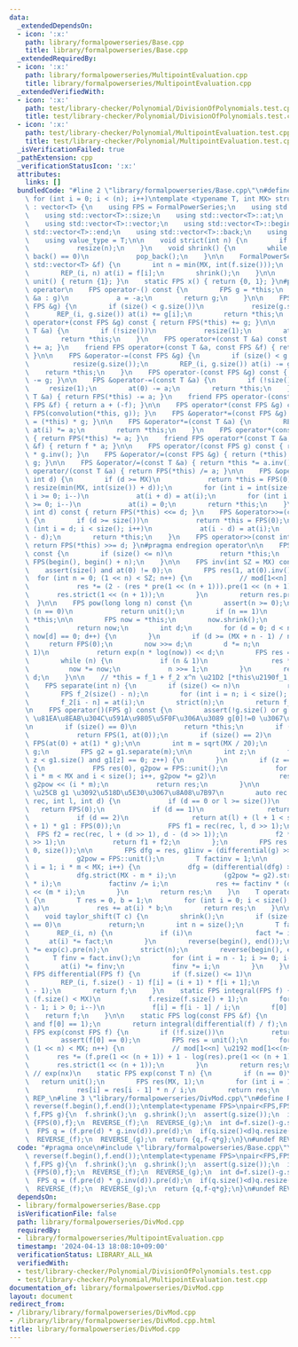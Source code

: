 ```yaml
---
data:
  _extendedDependsOn:
  - icon: ':x:'
    path: library/formalpowerseries/Base.cpp
    title: library/formalpowerseries/Base.cpp
  _extendedRequiredBy:
  - icon: ':x:'
    path: library/formalpowerseries/MultipointEvaluation.cpp
    title: library/formalpowerseries/MultipointEvaluation.cpp
  _extendedVerifiedWith:
  - icon: ':x:'
    path: test/library-checker/Polynomial/DivisionOfPolynomials.test.cpp
    title: test/library-checker/Polynomial/DivisionOfPolynomials.test.cpp
  - icon: ':x:'
    path: test/library-checker/Polynomial/MultipointEvaluation.test.cpp
    title: test/library-checker/Polynomial/MultipointEvaluation.test.cpp
  _isVerificationFailed: true
  _pathExtension: cpp
  _verificationStatusIcon: ':x:'
  attributes:
    links: []
  bundledCode: "#line 2 \"library/formalpowerseries/Base.cpp\"\n#define REP_(i, n)\
    \ for (int i = 0; i < (n); i++)\ntemplate <typename T, int MX> struct FormalPowerSeries\
    \ : vector<T> {\n    using FPS = FormalPowerSeries;\n    using std::vector<T>::resize;\n\
    \    using std::vector<T>::size;\n    using std::vector<T>::at;\n    using std::vector<T>::assign;\n\
    \    using std::vector<T>::vector;\n    using std::vector<T>::begin;\n    using\
    \ std::vector<T>::end;\n    using std::vector<T>::back;\n    using std::vector<T>::pop_back;\n\
    \    using value_type = T;\n\n    void strict(int n) {\n        if (size() > n)\n\
    \            resize(n);\n    }\n    void shrink() {\n        while (size() and\
    \ back() == 0)\n            pop_back();\n    }\n\n    FormalPowerSeries(const\
    \ std::vector<T> &f) {\n        int n = min(MX, int(f.size()));\n        resize(n);\n\
    \        REP_(i, n) at(i) = f[i];\n        shrink();\n    }\n\n    static FPS\
    \ unit() { return {1}; }\n    static FPS x() { return {0, 1}; }\n#pragma region\
    \ operator\n    FPS operator-() const {\n        FPS g = *this;\n        for (T\
    \ &a : g)\n            a = -a;\n        return g;\n    }\n\n    FPS &operator+=(const\
    \ FPS &g) {\n        if (size() < g.size())\n            resize(g.size());\n \
    \       REP_(i, g.size()) at(i) += g[i];\n        return *this;\n    }\n    FPS\
    \ operator+(const FPS &g) const { return FPS(*this) += g; }\n\n    FPS &operator+=(const\
    \ T &a) {\n        if (!size())\n            resize(1);\n        at(0) += a;\n\
    \        return *this;\n    }\n    FPS operator+(const T &a) const { return FPS(*this)\
    \ += a; }\n    friend FPS operator+(const T &a, const FPS &f) { return f + a;\
    \ }\n\n    FPS &operator-=(const FPS &g) {\n        if (size() < g.size())\n \
    \           resize(g.size());\n        REP_(i, g.size()) at(i) -= g[i];\n    \
    \    return *this;\n    }\n    FPS operator-(const FPS &g) const { return FPS(*this)\
    \ -= g; }\n\n    FPS &operator-=(const T &a) {\n        if (!size())\n       \
    \     resize(1);\n        at(0) -= a;\n        return *this;\n    }\n    FPS operator-(const\
    \ T &a) { return FPS(*this) -= a; }\n    friend FPS operator-(const T &a, const\
    \ FPS &f) { return a + (-f); }\n\n    FPS operator*(const FPS &g) const { return\
    \ FPS(convolution(*this, g)); }\n    FPS &operator*=(const FPS &g) { return (*this)\
    \ = (*this) * g; }\n\n    FPS &operator*=(const T &a) {\n        REP_(i, size())\
    \ at(i) *= a;\n        return *this;\n    }\n    FPS operator*(const T &a) const\
    \ { return FPS(*this) *= a; }\n    friend FPS operator*(const T &a, const FPS\
    \ &f) { return f * a; }\n\n    FPS operator/(const FPS g) const { return (*this)\
    \ * g.inv(); }\n    FPS &operator/=(const FPS &g) { return (*this) = (*this) /\
    \ g; }\n\n    FPS &operator/=(const T &a) { return *this *= a.inv(); }\n    FPS\
    \ operator/(const T &a) { return FPS(*this) /= a; }\n\n    FPS &operator<<=(const\
    \ int d) {\n        if (d >= MX)\n            return *this = FPS(0);\n       \
    \ resize(min(MX, int(size()) + d));\n        for (int i = int(size()) - 1 - d;\
    \ i >= 0; i--)\n            at(i + d) = at(i);\n        for (int i = d - 1; i\
    \ >= 0; i--)\n            at(i) = 0;\n        return *this;\n    }\n    FPS operator<<(const\
    \ int d) const { return FPS(*this) <<= d; }\n    FPS &operator>>=(const int d)\
    \ {\n        if (d >= size())\n            return *this = FPS(0);\n        for\
    \ (int i = d; i < size(); i++)\n            at(i - d) = at(i);\n        strict(int(size())\
    \ - d);\n        return *this;\n    }\n    FPS operator>>(const int d) const {\
    \ return FPS(*this) >>= d; }\n#pragma endregion operator\n\n    FPS pre(int n)\
    \ const {\n        if (size() <= n)\n            return *this;\n        return\
    \ FPS(begin(), begin() + n);\n    }\n\n    FPS inv(int SZ = MX) const {\n    \
    \    assert(size() and at(0) != 0);\n        FPS res(1, at(0).inv());\n      \
    \  for (int n = 0; (1 << n) < SZ; n++) {\n            // mod[1<<n] \u2192 mod[1<<(n+1)]\n\
    \            res *= (2 - (res * pre(1 << (n + 1))).pre(1 << (n + 1)));\n     \
    \       res.strict(1 << (n + 1));\n        }\n        return res.pre(SZ);\n  \
    \  }\n\n    FPS pow(long long n) const {\n        assert(n >= 0);\n        if\
    \ (n == 0)\n            return unit();\n        if (n == 1)\n            return\
    \ *this;\n\n        FPS now = *this;\n        now.shrink();\n        if (!now.size())\n\
    \            return now;\n        int d;\n        for (d = 0; d < now.size() and\
    \ now[d] == 0; d++) {\n        }\n        if (d >= (MX + n - 1) / n)\n       \
    \     return FPS(0);\n        now >>= d;\n        d *= n;\n        if (at(0) ==\
    \ 1)\n            return exp(n * log(now)) << d;\n        FPS res = unit();\n\
    \        while (n) {\n            if (n & 1)\n                res *= now;\n  \
    \          now *= now;\n            n >>= 1;\n        }\n        return res <<\
    \ d;\n    }\n\n    // *this = f_1 + f_2 x^n \u21D2 [*this\u2190f_1, return f_2]\n\
    \    FPS separate(int n) {\n        if (size() <= n)\n            return FPS(0);\n\
    \        FPS f_2(size() - n);\n        for (int i = n; i < size(); i++)\n    \
    \        f_2[i - n] = at(i);\n        strict(n);\n        return f_2;\n    }\n\
    \n    FPS operator()(FPS g) const {\n        assert(!g.size() or g[0] == 0); //\
    \ \u81EA\u8EAB\u304C\u591A\u9805\u5F0F\u306A\u3089 g[0]!=0 \u3067\u3082\u826F\u3044\
    \n        if (size() == 0)\n            return *this;\n        if (size() == 1)\n\
    \            return FPS(1, at(0));\n        if (size() == 2)\n            return\
    \ FPS(at(0) + at(1) * g);\n\n        int m = sqrt(MX / 20);\n        FPS &g1 =\
    \ g;\n        FPS g2 = g1.separate(m);\n\n        int z;\n        for (z = 1;\
    \ z < g1.size() and g1[z] == 0; z++) {\n        }\n        if (z == g1.size())\
    \ {\n            FPS res(0), g2pow = FPS::unit();\n            for (int i = 0;\
    \ i * m < MX and i < size(); i++, g2pow *= g2)\n                res += at(i) *\
    \ g2pow << (i * m);\n            return res;\n        }\n\n        // \u3000f[l,l+d)\
    \ \u25CB g1 \u3092\u518D\u5E30\u3067\u8A08\u7B97\n        auto rec = [&](auto\
    \ rec, int l, int d) {\n            if (d == 0 or l >= size())\n             \
    \   return FPS(0);\n            if (d == 1)\n                return FPS(1, at(l));\n\
    \            if (d == 2)\n                return at(l) + (l + 1 < size() ? at(l\
    \ + 1) * g1 : FPS(0));\n            FPS f1 = rec(rec, l, d >> 1);\n          \
    \  FPS f2 = rec(rec, l + (d >> 1), d - (d >> 1));\n            f2 *= g1.pow(d\
    \ >> 1);\n            return f1 + f2;\n        };\n        FPS res = rec(rec,\
    \ 0, size());\n\n        FPS dfg = res, g1inv = (differential(g) >> (--z)).inv(),\n\
    \            g2pow = FPS::unit();\n        T factinv = 1;\n\n        for (int\
    \ i = 1; i * m < MX; i++) {\n            dfg = (differential(dfg) >> z) * g1inv;\n\
    \            dfg.strict(MX - m * i);\n            (g2pow *= g2).strict(MX - m\
    \ * i);\n            factinv /= i;\n            res += factinv * (dfg * g2pow)\
    \ << (m * i);\n        }\n        return res;\n    }\n    T operator()(T a) const\
    \ {\n        T res = 0, b = 1;\n        for (int i = 0; i < size(); i++, b *=\
    \ a)\n            res += at(i) * b;\n        return res;\n    }\n\n    // f(x+c)\n\
    \    void taylor_shift(T c) {\n        shrink();\n        if (size() <= 1 or c\
    \ == 0)\n            return;\n        int n = size();\n        T fact = 1;\n \
    \       REP_(i, n) {\n            if (i)\n                fact *= i;\n       \
    \     at(i) *= fact;\n        }\n        reverse(begin(), end());\n        *this\
    \ *= exp(c).pre(n);\n        strict(n);\n        reverse(begin(), end());\n  \
    \      T finv = fact.inv();\n        for (int i = n - 1; i >= 0; i--) {\n    \
    \        at(i) *= finv;\n            finv *= i;\n        }\n    }\n\n    static\
    \ FPS differential(FPS f) {\n        if (f.size() <= 1)\n            return FPS(0);\n\
    \        REP_(i, f.size() - 1) f[i] = (i + 1) * f[i + 1];\n        f.resize(f.size()\
    \ - 1);\n        return f;\n    }\n    static FPS integral(FPS f) {\n        if\
    \ (f.size() < MX)\n            f.resize(f.size() + 1);\n        for (int i = f.size()\
    \ - 1; i > 0; i--)\n            f[i] = f[i - 1] / i;\n        f[0] = 0;\n    \
    \    return f;\n    }\n\n    static FPS log(const FPS &f) {\n        assert(f.size()\
    \ and f[0] == 1);\n        return integral(differential(f) / f);\n    }\n    static\
    \ FPS exp(const FPS f) {\n        if (!f.size())\n            return unit();\n\
    \        assert(f[0] == 0);\n        FPS res = unit();\n        for (int n = 0;\
    \ (1 << n) < MX; n++) {\n            // mod[1<<n] \u2192 mod[1<<(n+1)]\n     \
    \       res *= (f.pre(1 << (n + 1)) + 1 - log(res).pre(1 << (n + 1)));\n     \
    \       res.strict(1 << (n + 1));\n        }\n        return res;\n    }\n   \
    \ // exp(nx)\n    static FPS exp(const T n) {\n        if (n == 0)\n         \
    \   return unit();\n        FPS res(MX, 1);\n        for (int i = 1; i < MX; i++)\n\
    \            res[i] = res[i - 1] * n / i;\n        return res;\n    }\n};\n#undef\
    \ REP_\n#line 3 \"library/formalpowerseries/DivMod.cpp\"\n#define REVERSE_(f)\
    \ reverse(f.begin(),f.end());\ntemplate<typename FPS>\npair<FPS,FPS> div_mod(FPS\
    \ f,FPS g){\n  f.shrink();\n  g.shrink();\n  assert(g.size());\n  if(f.size()<g.size())return\
    \ {FPS(0),f};\n  REVERSE_(f);\n  REVERSE_(g);\n  int d=f.size()-g.size()+1;\n\
    \  FPS q = (f.pre(d) * g.inv(d)).pre(d);\n  if(q.size()<d)q.resize(d,0);\n  REVERSE_(q);\n\
    \  REVERSE_(f);\n  REVERSE_(g);\n  return {q,f-q*g};\n}\n#undef REVERSE_\n"
  code: "#pragma once\n#include \"library/formalpowerseries/Base.cpp\"\n#define REVERSE_(f)\
    \ reverse(f.begin(),f.end());\ntemplate<typename FPS>\npair<FPS,FPS> div_mod(FPS\
    \ f,FPS g){\n  f.shrink();\n  g.shrink();\n  assert(g.size());\n  if(f.size()<g.size())return\
    \ {FPS(0),f};\n  REVERSE_(f);\n  REVERSE_(g);\n  int d=f.size()-g.size()+1;\n\
    \  FPS q = (f.pre(d) * g.inv(d)).pre(d);\n  if(q.size()<d)q.resize(d,0);\n  REVERSE_(q);\n\
    \  REVERSE_(f);\n  REVERSE_(g);\n  return {q,f-q*g};\n}\n#undef REVERSE_"
  dependsOn:
  - library/formalpowerseries/Base.cpp
  isVerificationFile: false
  path: library/formalpowerseries/DivMod.cpp
  requiredBy:
  - library/formalpowerseries/MultipointEvaluation.cpp
  timestamp: '2024-04-13 18:08:10+09:00'
  verificationStatus: LIBRARY_ALL_WA
  verifiedWith:
  - test/library-checker/Polynomial/DivisionOfPolynomials.test.cpp
  - test/library-checker/Polynomial/MultipointEvaluation.test.cpp
documentation_of: library/formalpowerseries/DivMod.cpp
layout: document
redirect_from:
- /library/library/formalpowerseries/DivMod.cpp
- /library/library/formalpowerseries/DivMod.cpp.html
title: library/formalpowerseries/DivMod.cpp
---
```

